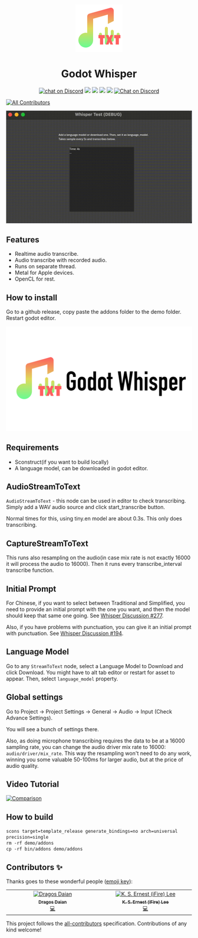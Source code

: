 <p align="center">
	<img width="128px" src="whisper_logo.png"/> 
	<h1 align="center">Godot Whisper</h1> 
</p>

<p align="center">
	<a href="https://github.com/V-Sekai/godot-whisper/actions/workflows/runner.yml">
        <img src="https://github.com/V-Sekai/godot-whisper/actions/workflows/runner.yml/badge.svg?branch=main"
            alt="chat on Discord"></a>
    <a href="https://github.com/ggerganov/whisper.cpp" alt="Whisper CPP">
        <img src="https://img.shields.io/badge/WhisperCPP-v1.5.1-%23478cbf?logoColor=white" /></a>
    <a href="https://github.com/godotengine/godot-cpp" alt="Godot Version">
        <img src="https://img.shields.io/badge/Godot-v4.1-%23478cbf?logo=godot-engine&logoColor=white" /></a>
    <a href="https://github.com/V-Sekai/godot-whisper/graphs/contributors" alt="Contributors">
        <img src="https://img.shields.io/github/contributors/V-Sekai/godot-whisper" /></a>
    <a href="https://github.com/V-Sekai/godot-whisper/pulse" alt="Activity">
        <img src="https://img.shields.io/github/commit-activity/m/V-Sekai/godot-whisper" /></a>
    <a href="https://discord.gg/H3s3PD49XC">
        <img src="https://img.shields.io/discord/1138836561102897172?logo=discord"
            alt="Chat on Discord"></a>
</p>

<!-- ALL-CONTRIBUTORS-BADGE:START - Do not remove or modify this section -->
[![All Contributors](https://img.shields.io/badge/all_contributors-2-orange.svg?style=flat-square)](#contributors-)
<!-- ALL-CONTRIBUTORS-BADGE:END -->

<p align="center">
<img src="whisper_cpp.gif"/>
</p>

## Features

- Realtime audio transcribe.
- Audio transcribe with recorded audio.
- Runs on separate thread.
- Metal for Apple devices.
- OpenCL for rest.

## How to install

Go to a github release, copy paste the addons folder to the demo folder. Restart godot editor.

</p>
<p align="center">
<img src="banner_godot_whisper.jpg"/>
</p>

## Requirements

- Sconstruct(if you want to build locally)
- A language model, can be downloaded in godot editor.

## AudioStreamToText

`AudioStreamToText` - this node can be used in editor to check transcribing. Simply add a WAV audio source and click start_transcribe button.

Normal times for this, using tiny.en model are about 0.3s. This only does transcribing.

## CaptureStreamToText

This runs also resampling on the audio(in case mix rate is not exactly 16000 it will process the audio to 16000). Then it runs every transcribe_interval transcribe function.

## Initial Prompt

For Chinese, if you want to select between Traditional and Simplified, you need to provide an initial prompt with the one you want, and then the model should keep that same one going. See [Whisper Discussion #277](https://github.com/openai/whisper/discussions/277).

Also, if you have problems with punctuation, you can give it an initial prompt with punctuation. See [Whisper Discussion #194](https://github.com/openai/whisper/discussions/194).

## Language Model

Go to any `StreamToText` node, select a Language Model to Download and click Download. You might have to alt tab editor or restart for asset to appear. Then, select `language_model` property.

## Global settings

Go to Project -> Project Settings -> General -> Audio -> Input (Check Advance Settings).

You will see a bunch of settings there.

Also, as doing microphone transcribing requires the data to be at a 16000 sampling rate, you can change the audio driver mix rate to 16000: `audio/driver/mix_rate`. This way the resampling won't need to do any work, winning you some valuable 50-100ms for larger audio, but at the price of audio quality.

## Video Tutorial

[![Comparison](https://img.youtube.com/vi/fAgjNkfBOKs/0.jpg)](https://www.youtube.com/watch?v=fAgjNkfBOKs&t=10s)

## How to build

```
scons target=template_release generate_bindings=no arch=universal precision=single
rm -rf demo/addons
cp -rf bin/addons demo/addons
```

## Contributors ✨

Thanks goes to these wonderful people ([emoji key](https://allcontributors.org/docs/en/emoji-key)):

<!-- ALL-CONTRIBUTORS-LIST:START - Do not remove or modify this section -->
<!-- prettier-ignore-start -->
<!-- markdownlint-disable -->
<table>
  <tbody>
    <tr>
      <td align="center" valign="top" width="14.28%"><a href="https://github.com/Ughuuu"><img src="https://avatars.githubusercontent.com/u/2369380?v=4?s=100" width="100px;" alt="Dragos Daian"/><br /><sub><b>Dragos Daian</b></sub></a><br /><a href="https://github.com/V-Sekai/v-sekai.whisper/commits?author=Ughuuu" title="Code">💻</a></td>
      <td align="center" valign="top" width="14.28%"><a href="https://chibifire.com"><img src="https://avatars.githubusercontent.com/u/32321?v=4?s=100" width="100px;" alt="K. S. Ernest (iFire) Lee"/><br /><sub><b>K. S. Ernest (iFire) Lee</b></sub></a><br /><a href="https://github.com/V-Sekai/v-sekai.whisper/commits?author=fire" title="Code">💻</a></td>
    </tr>
  </tbody>
</table>

<!-- markdownlint-restore -->
<!-- prettier-ignore-end -->

<!-- ALL-CONTRIBUTORS-LIST:END -->

This project follows the [all-contributors](https://github.com/all-contributors/all-contributors) specification. Contributions of any kind welcome!
